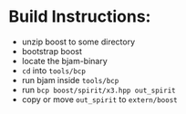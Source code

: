 # Build Instructions:

* unzip boost to some directory
* bootstrap boost
* locate the bjam-binary
* `cd` into `tools/bcp`
* run bjam inside `tools/bcp`
* run `bcp boost/spirit/x3.hpp out_spirit`
* copy or move `out_spirit` to `extern/boost`